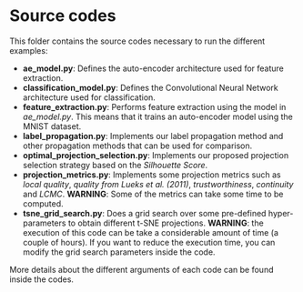 # Source codes

This folder contains the source codes necessary to run the different examples:
* **ae_model.py**: Defines the auto-encoder architecture used for feature extraction.
* **classification_model.py**: Defines the Convolutional Neural Network architecture used for classification.
* **feature_extraction.py**: Performs feature extraction using the model in *ae_model.py*. This means that it trains an auto-encoder model using the MNIST dataset.
* **label_propagation.py**: Implements our label propagation method and other propagation methods that can be used for comparison.
* **optimal_projection_selection.py**: Implements our proposed projection selection strategy based on the *Silhouette Score*.
* **projection_metrics.py**: Implements some projection metrics such as *local quality*, *quality from Lueks et al. (2011)*, *trustworthiness*, *continuity* and *LCMC*. **WARNING**: Some of the metrics can take some time to be computed.
* **tsne_grid_search.py**: Does a grid search over some pre-defined hyper-parameters to obtain different t-SNE projections. **WARNING**: the execution of this code can be take a considerable amount of time (a couple of hours). If you want to reduce the execution time, you can modify the grid search parameters inside the code.

More details about the different arguments of each code can be found inside the codes.
